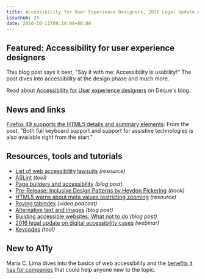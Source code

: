 ```yaml
---
title: Accessibility for User Experience Designers, 2016 Legal Update on Digital Accessibility Cases, Keycode Info and More
issuenum: 25
date: 2016-10-11T09:14:04+00:00
---
```


## Featured: Accessibility for user experience designers

This blog post says it best, "Say it with me: Accessibility is usability!" The post dives into accessibility at the design phase and much more.

Read about [Accessibility for User experience designers](http://www.deque.com/blog/accessibility-user-experience-designers/) on Deque's blog.

## News and links

[Firefox 49 supports the HTML5 details and summary elements](https://www.marcozehe.de/2016/10/05/firefox-49-supports-the-html5-details-and-summary-elements/): From the post, "Both full keyboard support and support for assistive technologies is also available right from the start."

## Resources, tools and tutorials

* [List of web accessibility lawsuits](http://karlgroves.github.io/a11y-lawsuits/lawsuits.html) _(resource)_
* [ASLint](https://www.aslint.org) _(tool)_
* [Page builders and accessibility](http://www.customerservant.com/page-builders-accessibility/) _(blog post)_
* [Pre-Release: Inclusive Design Patterns by Heydon Pickering](https://shop.smashingmagazine.com/products/pre-release-inclusive-design-patterns-by-heydon-pickering) _(book)_
* [HTML5 warns about meta values restricting zooming](https://twitter.com/stevefaulkner/status/783227885704314880) _(resource)_
* [Roving tabindex](https://www.youtube.com/watch?v=uCIC2LNt0bk) _(video podcast)_
* [Alternative text and images](https://bitsofco.de/alternative-text-and-images/) _(blog post)_
* [Building accessible websites: What not to do](https://www.linkedin.com/pulse/building-accessible-websites-what-do-richard-gauder-1) _(blog post)_
* [2016 legal update on digital accessibility cases](http://www.3playmedia.com/resources/webinars/legal-update-09-29-2016/) _(webinar)_
* [Keycodes](http://keycode.info) _(tool)_

## New to A11y

Maria C. Lima dives into the basics of web accessibility and the [benefits it has for companies](http://mclinteractive.com/web-development/accessibility-company-socially-responsible/) that could help anyone new to the topic.